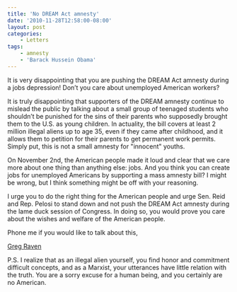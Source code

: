 ```yaml
---
title: 'No DREAM Act amnesty'
date: '2010-11-28T12:58:00-08:00'
layout: post
categories:
    - Letters
tags:
    - amnesty
    - 'Barack Hussein Obama'
---
```


It is very disappointing that you are pushing the DREAM Act amnesty during a jobs depression! Don’t you care about unemployed American workers?  
  
It is truly disappointing that supporters of the DREAM amnesty continue to mislead the public by talking about a small group of teenaged students who shouldn’t be punished for the sins of their parents who supposedly brought them to the U.S. as young children. In actuality, the bill covers at least 2 million illegal aliens up to age 35, even if they came after childhood, and it allows them to petition for their parents to get permanent work permits. Simply put, this is not a small amnesty for "innocent" youths.

On November 2nd, the American people made it loud and clear that we care more about one thing than anything else: jobs. And you think you can create jobs for unemployed Americans by supporting a mass amnesty bill? I might be wrong, but I think something might be off with your reasoning.

I urge you to do the right thing for the American people and urge Sen. Reid and Rep. Pelosi to stand down and not push the DREAM Act amnesty during the lame duck session of Congress. In doing so, you would prove you care about the wishes and welfare of the American people.

Phone me if you would like to talk about this,

[Greg Raven](https://www.gregraven.org/)

P.S. I realize that as an illegal alien yourself, you find honor and commitment difficult concepts, and as a Marxist, your utterances have little relation with the truth. You are a sorry excuse for a human being, and you certainly are no American.